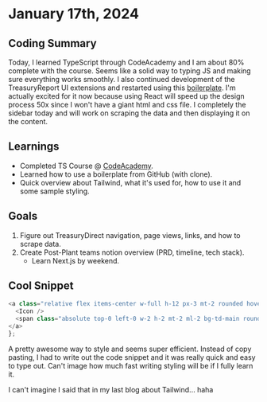 # January 17th, 2024

## Coding Summary

Today, I learned TypeScript through CodeAcademy and I am about 80% complete with the course. Seems like a solid way to typing JS and making sure everything works smoothly. I also continued development of the TreasuryReport UI extensions and restarted using this [boilerplate](https://github.com/lxieyang/chrome-extension-boilerplate-react). I'm actually excited for it now because using React will speed up the design process 50x since I won't have a giant html and css file. I completely the sidebar today and will work on scraping the data and then displaying it on the content.

## Learnings

- Completed TS Course @ [CodeAcademy](https://www.codecademy.com/courses/learn-typescript/lessons/typescript-functions/exercises/introduction).
- Learned how to use a boilerplate from GitHub (with clone).
- Quick overview about Tailwind, what it's used for, how to use it and some sample styling.

## Goals

1. Figure out TreasuryDirect navigation, page views, links, and how to scrape data.
2. Create Post-Plant teams notion overview (PRD, timeline, tech stack).
   - Learn Next.js by weekend.

## Cool Snippet

```javascript
<a class="relative flex items-center w-full h-12 px-3 mt-2 rounded hover:bg-gray-300">
  <Icon />
  <span class="absolute top-0 left-0 w-2 h-2 mt-2 ml-2 bg-td-main rounded-full"></span>
</a>
};
```

A pretty awesome way to style and seems super efficient. Instead of copy pasting, I had to write out the code snippet and it was really quick and easy to type out. Can't image how much fast writing styling will be if I fully learn it.

I can't imagine I said that in my last blog about Tailwind... haha
